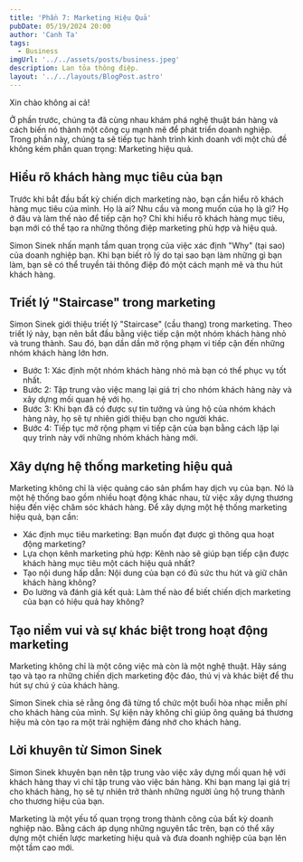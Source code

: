 ```yaml
---
title: 'Phần 7: Marketing Hiệu Quả'
pubDate: 05/19/2024 20:00
author: 'Canh Ta'
tags:
  - Business
imgUrl: '../../assets/posts/business.jpeg'
description: Lan tỏa thông điệp.
layout: '../../layouts/BlogPost.astro'
---
```


Xin chào không ai cả!

Ở phần trước, chúng ta đã cùng nhau khám phá nghệ thuật bán hàng và cách biến nó thành một công cụ mạnh mẽ để phát triển doanh nghiệp. Trong phần này, chúng ta sẽ tiếp tục hành trình kinh doanh với một chủ đề không kém phần quan trọng: Marketing hiệu quả.

## Hiểu rõ khách hàng mục tiêu của bạn

Trước khi bắt đầu bất kỳ chiến dịch marketing nào, bạn cần hiểu rõ khách hàng mục tiêu của mình. Họ là ai? Nhu cầu và mong muốn của họ là gì? Họ ở đâu và làm thế nào để tiếp cận họ? Chỉ khi hiểu rõ khách hàng mục tiêu, bạn mới có thể tạo ra những thông điệp marketing phù hợp và hiệu quả.

Simon Sinek nhấn mạnh tầm quan trọng của việc xác định "Why" (tại sao) của doanh nghiệp bạn. Khi bạn biết rõ lý do tại sao bạn làm những gì bạn làm, bạn sẽ có thể truyền tải thông điệp đó một cách mạnh mẽ và thu hút khách hàng.

## Triết lý "Staircase" trong marketing

Simon Sinek giới thiệu triết lý "Staircase" (cầu thang) trong marketing. Theo triết lý này, bạn nên bắt đầu bằng việc tiếp cận một nhóm khách hàng nhỏ và trung thành. Sau đó, bạn dần dần mở rộng phạm vi tiếp cận đến những nhóm khách hàng lớn hơn.

- Bước 1: Xác định một nhóm khách hàng nhỏ mà bạn có thể phục vụ tốt nhất.
- Bước 2: Tập trung vào việc mang lại giá trị cho nhóm khách hàng này và xây dựng mối quan hệ với họ.
- Bước 3: Khi bạn đã có được sự tin tưởng và ủng hộ của nhóm khách hàng này, họ sẽ tự nhiên giới thiệu bạn cho người khác.
- Bước 4: Tiếp tục mở rộng phạm vi tiếp cận của bạn bằng cách lặp lại quy trình này với những nhóm khách hàng mới.

## Xây dựng hệ thống marketing hiệu quả

Marketing không chỉ là việc quảng cáo sản phẩm hay dịch vụ của bạn. Nó là một hệ thống bao gồm nhiều hoạt động khác nhau, từ việc xây dựng thương hiệu đến việc chăm sóc khách hàng. Để xây dựng một hệ thống marketing hiệu quả, bạn cần:

- Xác định mục tiêu marketing: Bạn muốn đạt được gì thông qua hoạt động marketing?
- Lựa chọn kênh marketing phù hợp: Kênh nào sẽ giúp bạn tiếp cận được khách hàng mục tiêu một cách hiệu quả nhất?
- Tạo nội dung hấp dẫn: Nội dung của bạn có đủ sức thu hút và giữ chân khách hàng không?
- Đo lường và đánh giá kết quả: Làm thế nào để biết chiến dịch marketing của bạn có hiệu quả hay không?

## Tạo niềm vui và sự khác biệt trong hoạt động marketing

Marketing không chỉ là một công việc mà còn là một nghệ thuật. Hãy sáng tạo và tạo ra những chiến dịch marketing độc đáo, thú vị và khác biệt để thu hút sự chú ý của khách hàng.

Simon Sinek chia sẻ rằng ông đã từng tổ chức một buổi hòa nhạc miễn phí cho khách hàng của mình. Sự kiện này không chỉ giúp ông quảng bá thương hiệu mà còn tạo ra một trải nghiệm đáng nhớ cho khách hàng.

## Lời khuyên từ Simon Sinek

Simon Sinek khuyên bạn nên tập trung vào việc xây dựng mối quan hệ với khách hàng thay vì chỉ tập trung vào việc bán hàng. Khi bạn mang lại giá trị cho khách hàng, họ sẽ tự nhiên trở thành những người ủng hộ trung thành cho thương hiệu của bạn.

Marketing là một yếu tố quan trọng trong thành công của bất kỳ doanh nghiệp nào. Bằng cách áp dụng những nguyên tắc trên, bạn có thể xây dựng một chiến lược marketing hiệu quả và đưa doanh nghiệp của bạn lên một tầm cao mới.
